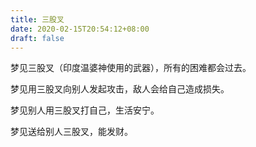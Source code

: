 ```yaml
---
title: 三股叉
date: 2020-02-15T20:54:12+08:00
draft: false
---
```


梦见三股叉（印度温婆神使用的武器），所有的困难都会过去。<br>


梦见用三股叉向别人发起攻击，敌人会给自己造成损失。<br>


梦见别人用三股叉打自己，生活安宁。<br>


梦见送给别人三股叉，能发财。<br>
